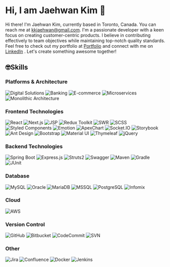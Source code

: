 <!--
**kkjaehwan/kkjaehwan** is a ✨ _special_ ✨ repository because its `README.md` (this file) appears on your GitHub profile.

Here are some ideas to get you started:

- 🔭 I’m currently working on ...
- 🌱 I’m currently learning ...
- 👯 I’m looking to collaborate on ...
- 🤔 I’m looking for help with ...
- 💬 Ask me about ...
- 📫 How to reach me: ...
- 😄 Pronouns: ...
- ⚡ Fun fact: ...
-->

# Hi, I am Jaehwan Kim 🙂
Hi there! I'm Jaehwan Kim, currently based in Toronto, Canada. You can reach me at kkjaehwan@gmail.com. I'm a passionate developer with a keen focus on creating customer-centric products. I believe in contributing effectively to team objectives while maintaining top-notch quality standards. Feel free to check out my portfolio at [Portfolio](https://servith.com) and connect with me on [LinkedIn](https://www.linkedin.com/in/kim-jaehwan)  . Let's create something awesome together!

## 🤓Skills

### Platforms & Architecture
![Digital Solutions](https://img.shields.io/badge/Digital_Solutions-0052CC?style=flat-square&logoColor=white)
![Banking](https://img.shields.io/badge/Banking-0046BE?style=flat-square&logoColor=white)
![E-commerce](https://img.shields.io/badge/E_commerce-008CFF?style=flat-square&logoColor=white)
![Microservices](https://img.shields.io/badge/Microservices-000000?style=flat-square&logo=micronaut&logoColor=white)
![Monolithic Architecture](https://img.shields.io/badge/Monolithic_Architecture-000000?style=flat-square&logoColor=white)

### Frontend Technologies
![React](https://img.shields.io/badge/React-61DAFB?style=flat-square&logo=react&logoColor=white)
![Next.js](https://img.shields.io/badge/Next.js-000000?style=flat-square&logo=next.js&logoColor=white)
![JSP](https://img.shields.io/badge/JSP-007396?style=flat-square&logoColor=white)
![Redux Toolkit](https://img.shields.io/badge/Redux_Toolkit-764ABC?style=flat-square&logo=redux&logoColor=white)
![SWR](https://img.shields.io/badge/SWR-FF0080?style=flat-square&logoColor=white)
![SCSS](https://img.shields.io/badge/SCSS-CC6699?style=flat-square&logo=sass&logoColor=white)
![Styled Components](https://img.shields.io/badge/Styled_Components-DB7093?style=flat-square&logo=styled-components&logoColor=white)
![Emotion](https://img.shields.io/badge/Emotion-DB7093?style=flat-square&logo=emotion&logoColor=white)
![ApexChart](https://img.shields.io/badge/ApexChart-000000?style=flat-square&logoColor=white)
![Socket.IO](https://img.shields.io/badge/Socket.IO-010101?style=flat-square&logo=socket.io&logoColor=white)
![Storybook](https://img.shields.io/badge/Storybook-FF4785?style=flat-square&logo=storybook&logoColor=white)
![Ant Design](https://img.shields.io/badge/Ant_Design-0170FE?style=flat-square&logo=ant-design&logoColor=white)
![Bootstrap](https://img.shields.io/badge/Bootstrap-7952B3?style=flat-square&logo=bootstrap&logoColor=white)
![Material UI](https://img.shields.io/badge/Material_UI-0081CB?style=flat-square&logo=material-ui&logoColor=white)
![Thymeleaf](https://img.shields.io/badge/Thymeleaf-005F0F?style=flat-square&logoColor=white)
![jQuery](https://img.shields.io/badge/jQuery-0769AD?style=flat-square&logo=jquery&logoColor=white)

### Backend Technologies
![Spring Boot](https://img.shields.io/badge/Spring_Boot-6DB33F?style=flat-square&logo=spring-boot&logoColor=white)
![Express.js](https://img.shields.io/badge/Express.js-000000?style=flat-square&logo=express&logoColor=white)
![Struts2](https://img.shields.io/badge/Struts2-8DD6F9?style=flat-square&logo=apache-struts&logoColor=white)
![Swagger](https://img.shields.io/badge/Swagger-85EA2D?style=flat-square&logo=swagger&logoColor=black)
![Maven](https://img.shields.io/badge/Maven-C71A36?style=flat-square&logo=apache-maven&logoColor=white)
![Gradle](https://img.shields.io/badge/Gradle-02303A?style=flat-square&logo=gradle&logoColor=white)
![JUnit](https://img.shields.io/badge/JUnit-25A162?style=flat-square&logo=junit&logoColor=white)

### Database
![MySQL](https://img.shields.io/badge/MySQL-4479A1?style=flat-square&logo=mysql&logoColor=white)
![Oracle](https://img.shields.io/badge/Oracle-F80000?style=flat-square&logo=oracle&logoColor=white)
![MariaDB](https://img.shields.io/badge/MariaDB-003545?style=flat-square&logo=mariadb&logoColor=white)
![MSSQL](https://img.shields.io/badge/MSSQL-CC2927?style=flat-square&logo=microsoft-sql-server&logoColor=white)
![PostgreSQL](https://img.shields.io/badge/PostgreSQL-336791?style=flat-square&logo=postgresql&logoColor=white)
![Infomix](https://img.shields.io/badge/Infomix-005F0F?style=flat-square&logoColor=white)

### Cloud
![AWS](https://img.shields.io/badge/AWS-232F3E?style=flat-square&logo=amazon-aws&logoColor=white)

### Version Control
![GitHub](https://img.shields.io/badge/GitHub-181717?style=flat-square&logo=github&logoColor=white)
![Bitbucket](https://img.shields.io/badge/Bitbucket-0052CC?style=flat-square&logo=bitbucket&logoColor=white)
![CodeCommit](https://img.shields.io/badge/CodeCommit-232F3E?style=flat-square&logo=amazon-aws&logoColor=white)
![SVN](https://img.shields.io/badge/SVN-809CC9?style=flat-square&logo=apache-subversion&logoColor=white)

### Other
![Jira](https://img.shields.io/badge/Jira-0052CC?style=flat-square&logo=jira&logoColor=white)
![Confluence](https://img.shields.io/badge/Confluence-172B4D?style=flat-square&logo=confluence&logoColor=white)
![Docker](https://img.shields.io/badge/Docker-2496ED?style=flat-square&logo=docker&logoColor=white)
![Jenkins](https://img.shields.io/badge/Jenkins-D24939?style=flat-square&logo=jenkins&logoColor=white)


